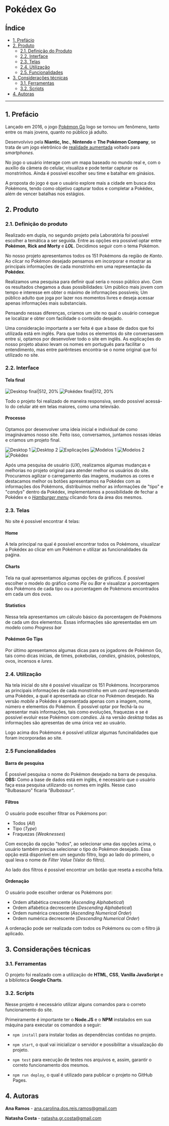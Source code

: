 # Pokédex Go

## Índice

* [1. Prefácio](#1-prefácio)
* [2. Produto](#2-produto)
  * [2.1. Definição do Produto](#21-definição-do-produto)
  * [2.2. Interface](#22-interface)
  * [2.3. Telas](#23-telas)
  * [2.4. Utilização](#24-utilização)
  * [2.5. Funcionalidades](#25-funcionalidades)
* [3. Considerações técnicas](#3-considerações-técnicas)
  * [3.1. Ferramentas](#31-ferramentas)
  * [3.2. Scripts](#32-scripts)
* [4. Autoras](#4-autoras)

***

## 1. Prefácio

Lançado em 2016, o jogo [Pokémon Go](https://pokemongolive.com/en/) logo se tornou um fenômeno, tanto entre os mais jovens, quanto no público já adulto.

Desenvolvivo pela **Niantic, Inc.**, **Nintendo** e **The Pokémon Company**, se trata de um jogo eletrônico de [realidade aumentada](https://pt.wikipedia.org/wiki/Realidade_aumentada) voltado para _smartphones_.

No jogo o usuário interage com um mapa baseado no mundo real e, com o auxílio da câmera do celular, visualiza e pode tentar capturar os monstrinhos. Ainda é possível escolher seu time e batalhar em ginásios.

A proposta do jogo é que o usuário explore mais a cidade em busca dos Pokémons, tendo como objetivo capturar todos e completar a Pokédex, além de vencer batalhas nos estágios.

## 2. Produto

### 2.1. Definição do produto

Realizado em dupla, no segundo projeto pela Laboratória foi possível escolher a temática a ser seguida. Entre as opções era possível optar entre **Pokémon**, **Rick and Morty** e **_LOL_**. Decidimos seguir com o tema Pokémon.

No nosso projeto apresentamos todos os 151 Pokémons da região de _Kanto_. Ao clicar no Pokémon desejado pensamos em incorporar e mostrar as principais informações de cada monstrinho em uma representação da **Pokédex**.

Realizamos uma pesquisa para definir qual seria o nosso público alvo. Com os resultados chegamos a duas possibilidades: Um público mais jovem com tempo e interesse em obter o máximo de informações possíveis; Um público adulto que joga por lazer nos momentos livres e deseja acessar apenas informações mais substanciais.

Pensando nessas diferenças, criamos um site no qual o usuário consegue se localizar e obter com facilidade o conteúdo desejado.

Uma consideração importante a ser feita é que a base de dados que foi utilizada está em inglês. Para que todos os elementos do site conversassem entre si, optamos por desenvolver todo o site em inglês. As explicações do nosso projeto abaixo levam os nomes em português para facilitar o entendimento, mas entre parênteses encontra-se o nome original que foi utilizado no site.

### 2.2. Interface

#### Tela final

![Desktop final|512, 20%](https://user-images.githubusercontent.com/42393520/82387293-00639500-9a0d-11ea-9c8e-a520ab2b9e70.png)
![Pokédex final|512, 20%](https://user-images.githubusercontent.com/42393520/82387297-035e8580-9a0d-11ea-8f12-96b18a2cf874.png)

Todo o projeto foi realizado de maneira responsiva, sendo possível acessá-lo do celular até em telas maiores, como uma televisão.

#### Processo

Optamos por desenvolver uma ideia inicial e individual de como imaginávamos nosso site. Feito isso, conversamos, juntamos nossas ideias e criamos um projeto final.

![Desktop 1](https://user-images.githubusercontent.com/42393520/82387184-bf6b8080-9a0c-11ea-87bf-ded5d4673615.png)
![Desktop 2](https://user-images.githubusercontent.com/42393520/82387204-d1e5ba00-9a0c-11ea-9c5e-88c31f9d797a.jpeg)
![Explicações](https://user-images.githubusercontent.com/42393520/82387258-ed50c500-9a0c-11ea-8d0d-938295e3eab0.jpeg)
![Modelos 1](https://user-images.githubusercontent.com/42393520/82387268-f477d300-9a0c-11ea-9a6e-951cbb251080.jpeg)
![Modelos 2](https://user-images.githubusercontent.com/42393520/82387276-f93c8700-9a0c-11ea-99bb-2a07ba3af025.jpg)
![Pokédex](https://user-images.githubusercontent.com/42393520/82387283-fc377780-9a0c-11ea-93de-af455d6c9bc8.jpg)

Após uma pesquisa de usuário (_UX_), realizamos algumas mudanças e melhorias no projeto original para atender melhor os usuários do site. Procuramos agilizar o carregamento das imagens, mudamos as cores e destacamos melhor os botões apresentamos na Pokédex com as informações dos Pokémons, distribuímos melhor as informações de "tipo" e "_candys_" dentro da Pokédex, implementamos a possibilidade de fechar a Pokédex e o [_Hamburger menu_](https://en.wikipedia.org/wiki/Hamburger_button) clicando fora da área dos mesmos.

### 2.3. Telas

No site é possível encontrar 4 telas:

#### Home

A tela principal na qual é possível encontrar todos os Pokémons, visualizar a Pokédex ao clicar em um Pokémon e utilizar as funcionalidades da paǵina.

#### Charts

Tela na qual apresentamos algumas opções de gráficos.
É possível escolher o modelo do gráfico como _Pie_ ou _Bar_ e visualizar a porcentagem dos Pokémons de cada tipo ou a porcentagem de Pokémons encontrados em cada um dos ovos.

#### Statistics

Nessa tela apresentamos um cálculo básico da porcentagem de Pokémons de cada um dos elementos. Essas informações são apresentadas em um modelo como _Progress bar_

#### Pokémon Go Tips

Por último apresentamos algumas dicas para os jogadores de Pokémon Go, tais como dicas inicias, de times, pokebolas, _candies_, ginásios, pokestops, ovos, incensos e _lures_.

### 2.4. Utilização

Na tela inicial do site é possível visualizar os 151 Pokémons. Incorporamos as principais informações de cada monstrinho em um _card_ representando uma Pokédex, a qual é apresentada ao clicar no Pokémon desejado. Na versão _mobile_ a Pokédex é apresentada apenas com a imagem, nome, número e elementos do Pokémon. É possível optar por fechá-la ou apresentar mais informações, tais como evoluções, fraquezas e se é possível evoluir esse Pokémon com _candies_. Já na versão _desktop_ todas as informações são apresentas de uma única vez ao usuário.

Logo acima dos Pokémons é possível utilizar algumas funcinalidades que foram incorporadas ao site. 

### 2.5 Funcionalidades 

#### Barra de pesquisa

É possível pesquisa o nome do Pokémon desejado na barra de pesquisa. **OBS:** Como a base de dados está em inglês, é necessário que o usuário faça essa pesquisa utilizando os nomes em inglês. Nesse caso "Bulbasauro" ficaria _"Bulbasaur"_.

#### Filtros

O usuário pode escolher filtrar os Pokémons por:

* Todos (_All_)
* Tipo (_Type_)
* Fraquezas (_Weaknesses_)

Com exceção da opção "todos", ao selecionar uma das opções acima, o usuário também precisa selecionar o tipo do Pokémon desejado. Essa opção está disponível em um segundo filtro, logo ao lado do primeiro, o qual leva o nome de _Filter Value_ (Valor do filtro).

Ao lado dos filtros é possível encontrar um botão que reseta a escolha feita.

#### Ordenação

O usuário pode escolher ordenar os Pokémons por:

* Ordem alfabética crescente (_Ascending Alphabetical_)
* Ordem alfabética decrescente (_Descending Alphabetical_)
* Ordem numérica crescente (_Ascending Numerical Order_)
* Ordem numérica decrescente (_Descending Numerical Order_)

A ordenação pode ser realizada com todos os Pokémons ou com o filtro já aplicado.

## 3. Considerações técnicas

### 3.1. Ferramentas

O projeto foi realizado com a utilização de **HTML**, **CSS**, **Vanilla JavaScript** e a biblioteca **Google Charts**.

### 3.2. Scripts

Nesse projeto é necessário utilizar alguns comandos para o correto funcionamento do site.

Primeiramente é importante ter o **Node.JS** e o **NPM** instalados em sua máquina para executar os comandos a seguir:

* `
npm install
` para instalar todas as dependências contidas no projeto.

* `
npm start
`, o qual vai inicializar o servidor e possibilitar a visualização do projeto.

* `
npm test
` para execução de testes nos arquivos e, assim, garantir o correto funcionamento dos mesmos.

* `
npm run deploy
`, o qual é utilizado para publicar o projeto no GitHub Pages.

## 4. Autoras 

**Ana Ramos** - ana.carolina.dos.reis.ramos@gmail.com 

**Natasha Costa** - natasha.gr.costa@gmail.com